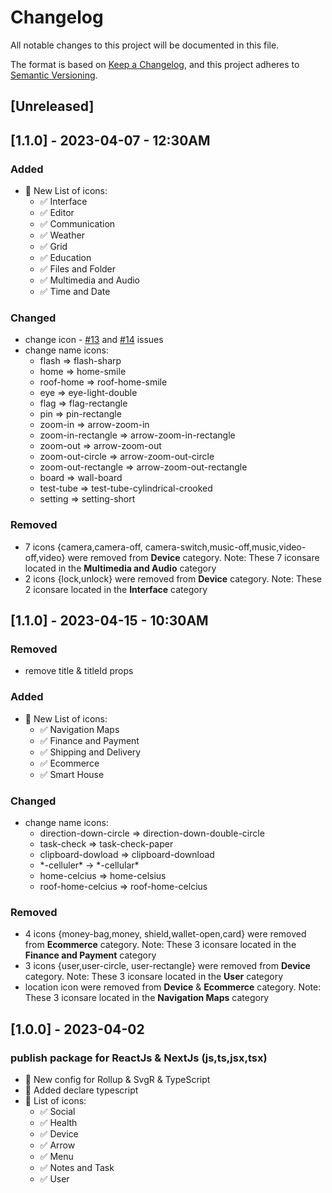 # Changelog

All notable changes to this project will be documented in this file.

The format is based on [Keep a Changelog](https://keepachangelog.com/en/1.0.0/),
and this project adheres to [Semantic Versioning](https://semver.org/spec/v2.0.0.html).

## [Unreleased]

## [1.1.0] - 2023-04-07 - 12:30AM

### Added

-   💯 New List of icons:
    -   ✅ Interface
    -   ✅ Editor
    -   ✅ Communication
    -   ✅ Weather
    -   ✅ Grid
    -   ✅ Education
    -   ✅ Files and Folder
    -   ✅ Multimedia and Audio
    -   ✅ Time and Date

### Changed

-   change icon - [#13](https://github.com/zerolimitsir/react-huge-icons/issues/13) and [#14](https://github.com/zerolimitsir/react-huge-icons/issues/13) issues
-   change name icons:
    -   flash => flash-sharp
    -   home => home-smile
    -   roof-home => roof-home-smile
    -   eye => eye-light-double
    -   flag => flag-rectangle
    -   pin => pin-rectangle
    -   zoom-in => arrow-zoom-in
    -   zoom-in-rectangle => arrow-zoom-in-rectangle
    -   zoom-out => arrow-zoom-out
    -   zoom-out-circle => arrow-zoom-out-circle
    -   zoom-out-rectangle => arrow-zoom-out-rectangle
    -   board => wall-board
    -   test-tube => test-tube-cylindrical-crooked
    -   setting => setting-short

### Removed

-   7 icons {camera,camera-off, camera-switch,music-off,music,video-off,video} were removed from **Device** category. Note: These 7 iconsare located in the **Multimedia and Audio** category
-   2 icons {lock,unlock} were removed from **Device** category. Note: These 2 iconsare located in the **Interface** category

## [1.1.0] - 2023-04-15 - 10:30AM

### Removed

-   remove title & titleId props

### Added

-   💯 New List of icons:
    -   ✅ Navigation Maps
    -   ✅ Finance and Payment
    -   ✅ Shipping and Delivery
    -   ✅ Ecommerce
    -   ✅ Smart House

### Changed

-   change name icons:
    -   direction-down-circle => direction-down-double-circle
    -   task-check => task-check-paper
    -   clipboard-dowload => clipboard-download
    -   \*-celluler\* -> \*-cellular\*
    -   home-celcius => home-celsius
    -   roof-home-celcius => roof-home-celcius

### Removed

-   4 icons {money-bag,money, shield,wallet-open,card} were removed from **Ecommerce** category. Note: These 3 iconsare located in the **Finance and Payment** category
-   3 icons {user,user-circle, user-rectangle} were removed from **Device** category. Note: These 3 iconsare located in the **User** category
-   location icon were removed from **Device** & **Ecommerce** category. Note: These 3 iconsare located in the **Navigation Maps** category

## [1.0.0] - 2023-04-02

### publish package for ReactJs & NextJs (js,ts,jsx,tsx)

-   💯 New config for Rollup & SvgR & TypeScript
-   💯 Added declare typescript
-   💯 List of icons:
    -   ✅ Social
    -   ✅ Health
    -   ✅ Device
    -   ✅ Arrow
    -   ✅ Menu
    -   ✅ Notes and Task
    -   ✅ User
